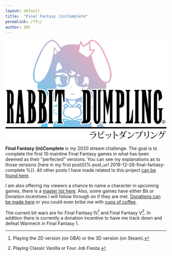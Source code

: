 ```yaml
---
layout: default
title:  "Final Fantasy (in)Complete"
permalink: /ffc/
author: SDC
---
```


![Final Fantasy inComplete](/assets/images/rd-ff-logo.png)

**Final Fantasy (in)Complete** is my 2020 stream challenge. The goal is to complete the first 10 mainline Final Fantasy games in what has been deemed as their "perfected" versions. You can see my explanations as to those versions [here in my first post]({% post_url 2019-12-28-final-fantasy-complete %}). All other posts I have made related to this project [can be found here](/categories/final_fantasy_(in)complete).

I am also offering my viewers a chance to name a character in upcoming games, there is a [master list here](/projects/ffc/ffc-names.md). Also, some games have either Bit or Donation incentives I will follow through on if they are met. [Donations can be made here](https://streamlabs.com/rabbitdumpling) or you could even bribe me with [cups of coffee](https://ko-fi.com/rabbitdumpling).

The current bit wars are for Final Fantasy IV[^1] and Final Fantasy V[^2]. In addition there is currently a donation incentive to have me track down and defeat Warmech in Final Fantasy 1.

[^1]: Playing the 2D version (on GBA) or the 3D version (on Steam). 
[^2]: Playing Classic Vanilla or Four Job Fiesta.